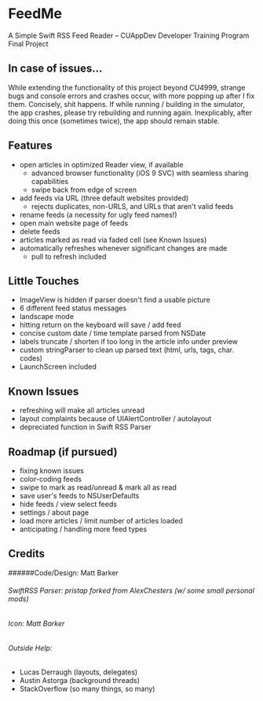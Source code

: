 # FeedMe

A Simple Swift RSS Feed Reader – CUAppDev Developer Training Program Final Project

## In case of issues...
While extending the functionality of this project beyond CU4999, strange bugs and console errors and crashes occur, with more popping up after I fix them. Concisely, shit happens. If while running / building in the simulator, the app crashes, please try rebuilding and running again. Inexplicably, after doing this once (sometimes twice), the app should remain stable. 

## Features
- open articles in optimized Reader view, if available
	- advanced browser functionality (iOS 9 SVC) with seamless sharing capabilities
	- swipe back from edge of screen
- add feeds via URL (three default websites provided)
	- rejects duplicates, non-URLS, and URLs that aren't valid feeds
- rename feeds (a necessity for ugly feed names!)
- open main website page of feeds
- delete feeds
- articles marked as read via faded cell (see Known Issues)
- automatically refreshes whenever significant changes are made
	- pull to refresh included

## Little Touches
- ImageView is hidden if parser doesn't find a usable picture
- 6 different feed status messages
- landscape mode
- hitting return on the keyboard will save / add feed
- concise custom date / time template parsed from NSDate
- labels truncate / shorten if too long in the article info under preview
- custom stringParser to clean up parsed text (html, urls, tags, char. codes)
- LaunchScreen included

## Known Issues
- refreshing will make all articles unread
- layout complaints because of UIAlertController / autolayout
- depreciated function in Swift RSS Parser

## Roadmap (if pursued)
- fixing known issues
- color-coding feeds
- swipe to mark as read/unread & mark all as read
- save user's feeds to NSUserDefaults
- hide feeds / view select feeds
- settings / about page
- load more articles / limit number of articles loaded
- anticipating / handling more feed types

## Credits
######Code/Design: Matt Barker

###### SwiftRSS Parser: pristap forked from AlexChesters (w/ some small personal mods)

###### Icon: Matt Barker

###### Outside Help: 
- Lucas Derraugh (layouts, delegates)
- Austin Astorga (background threads)
- StackOverflow (so many things, so many)
